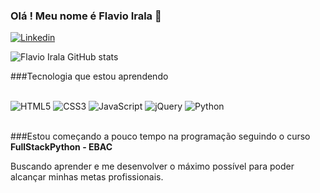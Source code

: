 ### Olá ! Meu nome é Flavio Irala 🙂
[![Linkedin](https://img.shields.io/badge/LinkedIn-0077B5?style=for-the-badge&logo=linkedin&logoColor=white)](https://www.linkedin.com/in/flávio-irala-pereira-16a2ab22b/)

![Flavio Irala  GitHub stats](https://github-readme-stats.vercel.app/api?username=FlavioIrl&show_icons=true&theme=merko)

###Tecnologia que estou aprendendo 
<div style = 'display: inline_block'><br/>
    <img align-itens='center' alt="HTML5" src="https://img.shields.io/badge/HTML5-E34F26?style=for-the-badge&logo=html5&logoColor=white"/>
    <img align-itens='center' alt="CSS3" src="https://img.shields.io/badge/CSS-239120?&style=for-the-badge&logo=css3&logoColor=white"/>
    <img align-itens='center' alt="JavaScript" src="https://img.shields.io/badge/JavaScript-F7DF1E?style=for-the-badge&logo=javascript&logoColor=black"/>
    <img align-itens='center' alt="jQuery" src="https://img.shields.io/badge/jQuery-0769AD?style=for-the-badge&logo=jquery&logoColor=white"/>
    <img align-itens='center' alt="Python" src="https://img.shields.io/badge/Python-14354C?style=for-the-badge&logo=python&logoColor=white"/>
</div><br/>

###Estou começando a pouco tempo na programação seguindo o curso **FullStackPython - EBAC**<br/>

Buscando aprender e me desenvolver o máximo possível para poder alcançar minhas metas profissionais.
